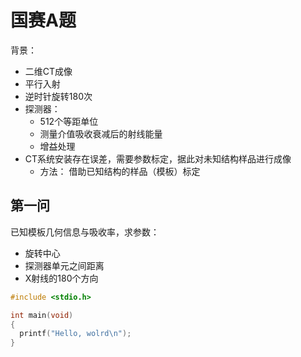 # 国赛A题

背景：
- 二维CT成像
- 平行入射
- 逆时针旋转180次
- 探测器：
  - 512个等距单位
  - 测量介值吸收衰减后的射线能量
  - 增益处理
- CT系统安装存在误差，需要参数标定，据此对未知结构样品进行成像
  - 方法： 借助已知结构的样品（模板）标定

## 第一问

已知模板几何信息与吸收率，求参数：
- 旋转中心
- 探测器单元之间距离
- X射线的180个方向
```c
#include <stdio.h>

int main(void)
{
  printf("Hello, wolrd\n");
}
```
